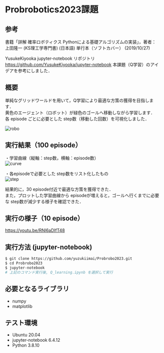# Probrobotics2023課題

## 参考
書籍「詳解 確率ロボティクス Pythonによる基礎アルゴリズムの実装」，著者：上田隆一 (KS理工学専門書) (日本語) 単行本（ソフトカバー） (2019/10/27)　　

YusukeKiyooka jupyter-notebook リポジトリ　https://github.com/YusukeKiyooka/jupyter-notebook
  本課題（Q学習）のアイデアを参考にしました．
  

## 概要
単純なグリッドワールドを用いて，Q学習により最適な方策の獲得を目指します．  
黄色のエージェント（ロボット）が緑色のゴールへ移動しながら学習します．  
各 episode ごとに必要とした step数（移動した回数）を可視化しました．

![robo](https://github.com/yuzukiimai/Probrobo2023/assets/91650008/7f05b11e-bd36-4399-9915-ecb97fa97990)  


## 実行結果（100 episode）
・学習曲線（縦軸：step数，横軸：episode数）  
![curve](https://github.com/yuzukiimai/Probrobo2023/assets/91650008/248198ec-3b5a-473a-979e-0c986bfe48a5)  

・各episodeで必要とした step数をリスト化したもの  
![step](https://github.com/yuzukiimai/Probrobo2023/assets/91650008/f6a12b22-e208-4387-a409-76a7171c11e0)  

結果的に，30 episode付近で最適な方策を獲得できた．  
また，プロットした学習曲線から episodeが増えると，ゴールへ行くまでに必要な step数が減少する様子を確認できた．  


## 実行の様子（10 episode）
https://youtu.be/RNl6aDIfT48  


## 実行方法 (jupyter-notebook)　　
```sh
$ git clone https://github.com/yuzukiimai/Probrobo2023.git
$ cd Probrobo2023
$ jupyter-notebook
# 上記のコマンド実行後, Q_learning.ipynb を選択して実行
```

## 必要となるライブラリ 　　
* numpy
* matplotlib

## テスト環境　　
* Ubuntu 20.04
* jupyter-notebook 6.4.12
* Python 3.8.10
